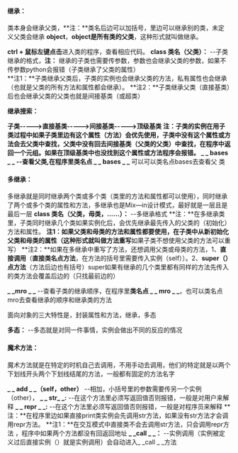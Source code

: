 #### 继承：

类本身会继承父类，**注：**类名后边可以加括号，里边可以继承别的类，未定义父类会继承 **object**，**object是所有类的父类**，这种形式就叫做继承。

**ctrl + 鼠标左键点击**进入类的程序，查看相应代码。
**class 类名（父类）：** --子类继承的格式，**注：** 继承的子类也需要传参数，参数也会继承父类的参数，如果不传参数python会报错（子类继承了父类的属性）  
 **注1：**子类继承父类后，子类的实例也会继承父类的方法，私有属性也会继承（也就是父类的所有方法和属性都会继承）。
**注2：**子类继承父类（直接基类）后也会继承父类的父类也就是间接基类（或超类）

**继承搜索：**

**子类----->直接基类----->间接基类----->顶级基类**
**注：**子类的实例在用子类过程中如果子类里边有这个属性（方法）会优先使用，子类中没有这个属性或方法会去父类中查找，父类中没有回去间接基类（父类的父类）中查找，在程序中返回一个元组。如果在顶级基类中也没找到这个属性或方法程序会报错。
**_ _ bases _ _** --查看父类,在程序里**类名点 _ _ bases _ _** 可以可以类名点bases去查看父 类



#### 多继承：

多继承就是同时继承两个类或多个类（类里的方法和属性都可以使用），同时继承了两个或多个类的属性和方法，多继承也是Mix—in设计模式，最好就是一层且是最后一层
**class 类名（父类，母类，……）：** --多继承格式
**注：**在多继承类里，子类同时继承几个类如果实例化后，会优先继承最先传入的父类的（初始化）方法和属性。
**注1：**如果父类和母类的方法和属性都要使用，在子类中从新初始化父类和母类的属性（这种形式就叫做方法**重写**如果子类不想使用父类的方法可以重写）
**注2：**如果在多继承中重写了方法，还想调用父类或母类的方法，1、**直接调用**（**直接类名点方法**，在方法的括号里需要传入实例（self））。2、**super（）点方法**（方法后边也有括号）super如果有继承的几个类里都有同样的方法先传入的类方法会覆盖后边的（只找最前边的）

**_ _mro _ _** --查看子类的继承顺序，在程序里**类名点 _ _ mro _ _**，也可以类名点mro去查看继承的顺序和继承类的方法

 面向对象的三大特性是，封装属性和方法，继承，多态

**多态：** --多态就是对同一件事情，实例会做出不同的反应的情况

#### 魔术方法：

魔术方法就是在特定的时机自己去调用，不用手动去调用，他们的特定就是以两个下划线开头两个下划线结尾的方法，一般都有固定的方法名字

**_ _ add _ _（self，other）** --相加，小括号里的参数需要传另一个实例（other），
**_ _ str_ _:** --在这个方法里必须写返回值否则报错，一般是对用户来解释
**_ _ repr _ _:** --在这个方法里必须写返回值否则报错，一般是对程序员来解释
**注：**在程序里边如果直接print类实例会先调用str方法，如果没有str方法才会调用repr方法。
**注1：**在交互模式中直接类不会去调用str方法，只会调用repr方法 ，程序中如果两个方法都没有回返回地址
 **_ _call _ _：** --实例调用（实例被定义过后直接实例（）就是实例调用）会自动进入_ _call _ _方法





